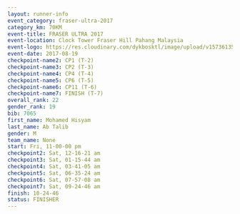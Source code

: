 ```yaml
---
layout: runner-info 
event_category: fraser-ultra-2017 
category_km: 70KM 
event-title: FRASER ULTRA 2017 
event-location: Clock Tower Fraser Hill Pahang Malaysia 
event-logo: https://res.cloudinary.com/dykbosktl/image/upload/v1573613535/Logo/logo_mfst7w.jpg 
event-date: 2017-08-19 
checkpoint-name2: CP1 (T-2) 
checkpoint-name3: CP2 (T-3) 
checkpoint-name4: CP4 (T-4) 
checkpoint-name5: CP6 (T-5) 
checkpoint-name6: CP11 (T-6) 
checkpoint-name7: FINISH (T-7) 
overall_rank: 22
gender_rank: 19
bib: 7065
first_name: Mohamed Hisyam
last_name: Ab Talib
gender: M
team_name: None
start: Fri, 11-00-00 pm
checkpoint2: Sat, 12-16-21 am
checkpoint3: Sat, 01-15-44 am
checkpoint4: Sat, 03-41-05 am
checkpoint5: Sat, 06-35-24 am
checkpoint6: Sat, 07-57-08 am
checkpoint7: Sat, 09-24-46 am
finish: 10-24-46
status: FINISHER
---
```

